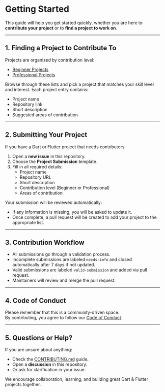 # Getting Started

This guide will help you get started quickly, whether you are here to **contribute your project** or to **find a project to work on**.

---

## 1. Finding a Project to Contribute To

Projects are organized by contribution level:

- [Beginner Projects](BEGINNER_PROJECTS.md)
- [Professional Projects](PROFESSIONAL_PROJECTS.md)

Browse through these lists and pick a project that matches your skill level and interest. Each project entry contains:

- Project name
- Repository link
- Short description
- Suggested areas of contribution

---

## 2. Submitting Your Project

If you have a Dart or Flutter project that needs contributors:

1. Open a **new issue** in this repository.
2. Choose the **Project Submission** template.
3. Fill in all required details:
   - Project name
   - Repository URL
   - Short description
   - Contribution level (Beginner or Professional)
   - Areas of contribution

Your submission will be reviewed automatically:

- If any information is missing, you will be asked to update it.
- Once complete, a pull request will be created to add your project to the appropriate list.

---

## 3. Contribution Workflow

- All submissions go through a validation process.
- Incomplete submissions are labeled `needs-info` and closed automatically after 7 days if not updated.
- Valid submissions are labeled `valid-submission` and added via pull request.
- Maintainers will review and merge the pull request.

---

## 4. Code of Conduct

Please remember that this is a community-driven space.  
By contributing, you agree to follow our [Code of Conduct](../CODE_OF_CONDUCT.md).

---

## 5. Questions or Help?

If you are unsure about anything:

- Check the [CONTRIBUTING.md](../CONTRIBUTING.md) guide.
- Open a **discussion** in this repository.
- Or ask for clarification in your issue.

We encourage collaboration, learning, and building great Dart & Flutter projects together.
